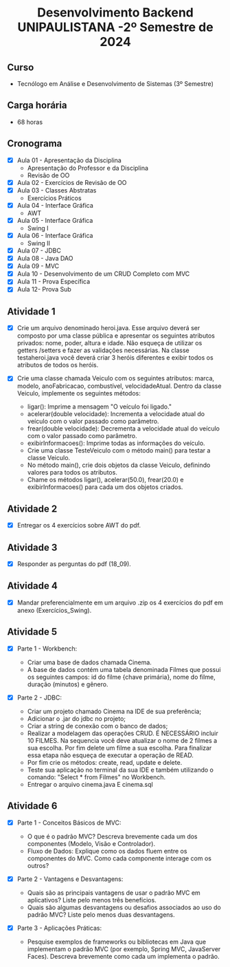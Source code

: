 <h1 align="center">
    Desenvolvimento Backend UNIPAULISTANA -2º Semestre de 2024
</h1>

## Curso
- Tecnólogo em Análise e Desenvolvimento de Sistemas (3º Semestre)

## Carga horária
- 68 horas
  
## Cronograma 

- [x]  Aula 01 - Apresentação da Disciplina 
    - Apresentação do Professor e da Disciplina
    - Revisão de OO
- [x]  Aula 02 - Exercícios de Revisão de OO
- [x]  Aula 03 - Classes Abstratas
    - Exercícios Práticos
- [x]  Aula 04 - Interface Gráfica
    - AWT
- [x]  Aula 05 - Interface Gráfica
    - Swing I
- [x]  Aula 06 - Interface Gráfica
    - Swing II
- [x]  Aula 07 - JDBC
- [x]  Aula 08 - Java DAO
- [x]  Aula 09 - MVC
- [x]  Aula 10 - Desenvolvimento de um CRUD Completo com MVC
- [x]  Aula 11 - Prova Específica
- [x]  Aula 12- Prova Sub

## Atividade 1 

- [x]  Crie um arquivo denominado heroi.java. Esse arquivo deverá ser composto por uma classe pública e apresentar os seguintes atributos privados: nome, poder, altura e idade. Não esqueça de utilizar os getters /setters e fazer as validações necessárias. Na classe testaheroi.java você deverá criar 3 heróis diferentes e exibir todos os atributos de todos os heróis.

- [x]  Crie uma classe chamada Veiculo com os seguintes atributos: marca, modelo, anoFabricacao, combustível, velocidadeAtual. Dentro da classe Veiculo, implemente os seguintes métodos:
    - ligar(): Imprime a mensagem "O veículo foi ligado."
    - acelerar(double velocidade): Incrementa a velocidade atual do veículo com o valor passado como parâmetro.
    - frear(double velocidade): Decrementa a velocidade atual do veículo com o valor passado como parâmetro.
    - exibirInformacoes(): Imprime todas as informações do veículo.
    - Crie uma classe TesteVeiculo com o método main() para testar a classe Veiculo.
    - No método main(), crie dois objetos da classe Veiculo, definindo valores para todos os atributos.
    - Chame os métodos ligar(), acelerar(50.0), frear(20.0) e exibirInformacoes() para cada um dos objetos criados.
     
## Atividade 2

- [x]  Entregar os 4 exercícios sobre AWT do pdf.

## Atividade 3

- [x] Responder as perguntas do pdf (18_09).

## Atividade 4

- [x] Mandar preferencialmente em um arquivo .zip os 4 exercícios do pdf em anexo (Exercícios_Swing).


## Atividade 5

- [x] Parte 1 - Workbench:
    - Criar uma base de dados chamada Cinema.
    - A base de dados contém uma tabela denominada Filmes que possui os seguintes campos: id do filme {chave primária}, nome do filme, duração (minutos) e gênero.

- [x] Parte 2 - JDBC:
    - Criar  um projeto chamado Cinema na IDE de sua preferência;
    - Adicionar o .jar do jdbc no projeto;
    - Criar a string de conexão com o banco de dados;
    - Realizar a modelagem das operações CRUD. É NECESSÁRIO incluir 10 FILMES. Na sequencia você deve atualizar o nome de 2 filmes a sua escolha. Por fim delete um filme a sua escolha. Para finalizar essa etapa não esqueça de executar a operação de READ.
    - Por fim crie os métodos: create, read, update e delete.
    - Teste sua aplicação no terminal da sua IDE e também utilizando o comando: "Select * from Filmes" no Workbench.
    - Entregar o arquivo cinema.java E cinema.sql
     
## Atividade 6

- [x] Parte 1 - Conceitos Básicos de MVC:
    - O que é o padrão MVC? Descreva brevemente cada um dos componentes (Modelo, Visão e Controlador).
    - Fluxo de Dados: Explique como os dados fluem entre os componentes do MVC. Como cada componente interage com os outros?

- [x] Parte 2 - Vantagens e Desvantagens:
    - Quais são as principais vantagens de usar o padrão MVC em aplicativos? Liste pelo menos três benefícios.
    - Quais são algumas desvantagens ou desafios associados ao uso do padrão MVC? Liste pelo menos duas desvantagens.

- [x] Parte 3 - Aplicações Práticas:
    - Pesquise exemplos de frameworks ou bibliotecas em Java que implementam o padrão MVC (por exemplo, Spring MVC, JavaServer Faces). Descreva brevemente como cada um implementa o padrão.

